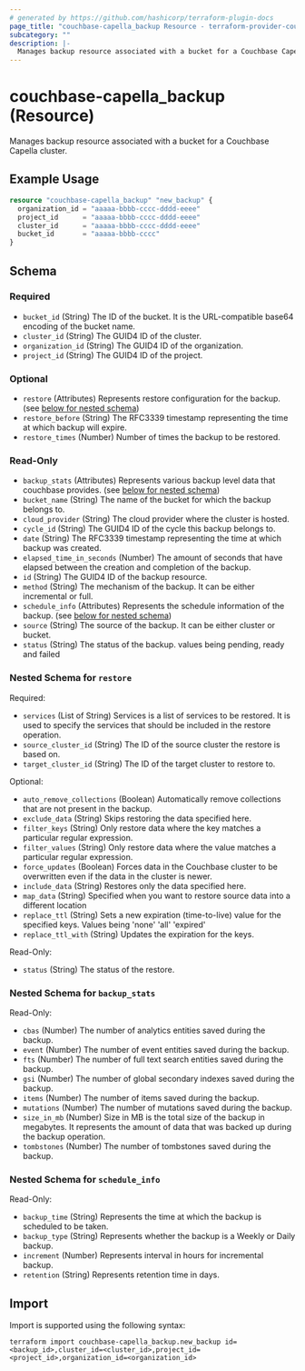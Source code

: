 ```yaml
---
# generated by https://github.com/hashicorp/terraform-plugin-docs
page_title: "couchbase-capella_backup Resource - terraform-provider-couchbase-capella"
subcategory: ""
description: |-
  Manages backup resource associated with a bucket for a Couchbase Capella cluster.
---
```


# couchbase-capella_backup (Resource)

Manages backup resource associated with a bucket for a Couchbase Capella cluster.

## Example Usage

```terraform
resource "couchbase-capella_backup" "new_backup" {
  organization_id = "aaaaa-bbbb-cccc-dddd-eeee"
  project_id      = "aaaaa-bbbb-cccc-dddd-eeee"
  cluster_id      = "aaaaa-bbbb-cccc-dddd-eeee"
  bucket_id       = "aaaaa-bbbb-cccc"
}
```

<!-- schema generated by tfplugindocs -->
## Schema

### Required

- `bucket_id` (String) The ID of the bucket. It is the URL-compatible base64 encoding of the bucket name.
- `cluster_id` (String) The GUID4 ID of the cluster.
- `organization_id` (String) The GUID4 ID of the organization.
- `project_id` (String) The GUID4 ID of the project.

### Optional

- `restore` (Attributes) Represents restore configuration for the backup. (see [below for nested schema](#nestedatt--restore))
- `restore_before` (String) The RFC3339 timestamp representing the time at which backup will expire.
- `restore_times` (Number) Number of times the backup to be restored.

### Read-Only

- `backup_stats` (Attributes) Represents various backup level data that couchbase provides. (see [below for nested schema](#nestedatt--backup_stats))
- `bucket_name` (String) The name of the bucket for which the backup belongs to.
- `cloud_provider` (String) The cloud provider where the cluster is hosted.
- `cycle_id` (String) The GUID4 ID of the cycle this backup belongs to.
- `date` (String) The RFC3339 timestamp representing the time at which backup was created.
- `elapsed_time_in_seconds` (Number) The amount of seconds that have elapsed between the creation and completion of the backup.
- `id` (String) The GUID4 ID of the backup resource.
- `method` (String) The mechanism of the backup. It can be either incremental or full.
- `schedule_info` (Attributes) Represents the schedule information of the backup. (see [below for nested schema](#nestedatt--schedule_info))
- `source` (String) The source of the backup. It can be either cluster or bucket.
- `status` (String) The status of the backup. values being pending, ready and failed

<a id="nestedatt--restore"></a>
### Nested Schema for `restore`

Required:

- `services` (List of String) Services is a list of services to be restored. It is used to specify the services that should be included in the restore operation.
- `source_cluster_id` (String) The ID of the source cluster the restore is based on.
- `target_cluster_id` (String) The ID of the target cluster to restore to.

Optional:

- `auto_remove_collections` (Boolean) Automatically remove collections that are not present in the backup.
- `exclude_data` (String) Skips restoring the data specified here.
- `filter_keys` (String) Only restore data where the key matches a particular regular expression.
- `filter_values` (String) Only restore data where the value matches a particular regular expression.
- `force_updates` (Boolean) Forces data in the Couchbase cluster to be overwritten even if the data in the cluster is newer.
- `include_data` (String) Restores only the data specified here.
- `map_data` (String) Specified when you want to restore source data into a different location
- `replace_ttl` (String) Sets a new expiration (time-to-live) value for the specified keys. Values being 'none' 'all' 'expired'
- `replace_ttl_with` (String) Updates the expiration for the keys.

Read-Only:

- `status` (String) The status of the restore.


<a id="nestedatt--backup_stats"></a>
### Nested Schema for `backup_stats`

Read-Only:

- `cbas` (Number) The number of analytics entities saved during the backup.
- `event` (Number) The number of event entities saved during the backup.
- `fts` (Number) The number of full text search entities saved during the backup.
- `gsi` (Number) The number of global secondary indexes saved during the backup.
- `items` (Number) The number of items saved during the backup.
- `mutations` (Number) The number of mutations saved during the backup.
- `size_in_mb` (Number) Size in MB is the total size of the backup in megabytes. It represents the amount of data that was backed up during the backup operation.
- `tombstones` (Number) The number of tombstones saved during the backup.


<a id="nestedatt--schedule_info"></a>
### Nested Schema for `schedule_info`

Read-Only:

- `backup_time` (String) Represents the time at which the backup is scheduled to be taken.
- `backup_type` (String) Represents whether the backup is a Weekly or Daily backup.
- `increment` (Number) Represents interval in hours for incremental backup.
- `retention` (String) Represents retention time in days.

## Import

Import is supported using the following syntax:

```shell
terraform import couchbase-capella_backup.new_backup id=<backup_id>,cluster_id=<cluster_id>,project_id=<project_id>,organization_id=<organization_id>
```
